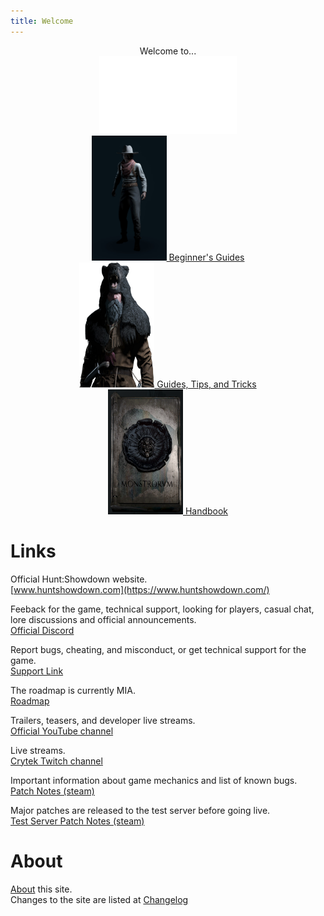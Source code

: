 ```yaml
---
title: Welcome
---
```


<p style="text-align:center">
Welcome to...  
<br/>
<img src="assets/img/logo-nav.png" width="220" height="124">
<br/>
<a href="beginner">
<img width="120" height="200" src="assets/img/beginner.png"/>
Beginner's Guides
</a>
<br/>
<a href="guides">
<img width="120" height="200" src="assets/img/guides.png"/>
Guides, Tips, and Tricks
</a>
<br/>
<a href="handbook">
  <img width="120" height="200" src="assets/img/handbook.png"/>
  Handbook
</a>
</p>

# Links
Official Hunt:Showdown website.  
[www.huntshowdown.com](https://www.huntshowdown.com/)  

Feeback for the game, technical support, looking for players, casual chat, lore discussions and official announcements.  
[Official Discord](https://discord.gg/huntshowdown)

Report bugs, cheating, and misconduct, or get technical support for the game.  
[Support Link](https://huntshowdown.kayako.com/)

The roadmap is currently MIA.   
[Roadmap](https://www.huntshowdown.com/roadmap)

Trailers, teasers, and developer live streams.  
[Official YouTube channel](https://www.youtube.com/c/HuntShowdown)

Live streams.  
[Crytek Twitch channel](https://www.twitch.tv/crytek)

Important information about game mechanics and list of known bugs.  
[Patch Notes (steam)](https://store.steampowered.com/newshub/app/594650?updates=true)

Major patches are released to the test server before going live.  
[Test Server Patch Notes (steam)](https://steamcommunity.com/app/770720/allnews/)

# About
[About](about) this site.  
Changes to the site are listed at [Changelog](change-log) 


